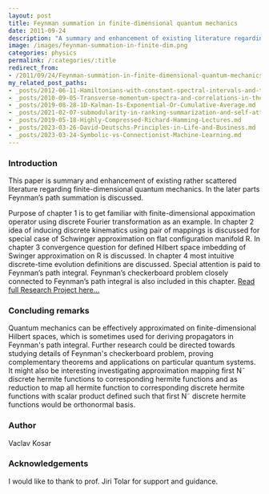 ```yaml
---
layout: post
title: Feynman summation in finite-dimensional quantum mechanics
date: 2011-09-24
description: "A summary and enhancement of existing literature regarding finite-dimensional quantum mechanics. In the later parts Feynman\u2019s path summation is discussed."
image: /images/feynman-summation-in-finite-dim.png
categories: physics
permalink: /:categories/:title
redirect_from:
- /2011/09/24/Feynman-summation-in-finite-dimensional-quantum-mechanics.html
my_related_post_paths:
- _posts/2012-06-11-Hamiltonians-with-constant-spectral-intervals-and-time-dependent-perturbation.md
- _posts/2010-09-05-Transverse-momentum-spectra-and-correlations-in-the-blast-wave-model-with-resonances.md
- _posts/2019-08-28-1D-Kalman-Is-Exponential-Or-Cumulative-Average.md
- _posts/2021-02-07-submodularity-in-ranking-summarization-and-self-attention.md
- _posts/2019-05-18-Highly-Compressed-Richard-Hamming-Lectures.md
- _posts/2023-03-26-David-Deutschs-Principles-in-Life-and-Business.md
- _posts/2023-03-24-Symbolic-vs-Connectionist-Machine-Learning.md
---
```




### Introduction
This paper is summary and enhancement of existing rather scattered literature regarding finite-dimensional quantum mechanics. In the later parts Feynman’s path summation is discussed.

Purpose of chapter 1 is to get familiar with finite-dimensional appoximation operator using discrete Fourier transformation as an example. In chapter 2 idea of inducing discrete kinematics using pair of mappings is discussed for special case of Schwinger approximation on flat configuration manifold R. In chapter 3 convergence question for defined Hilbert space imbedding of Swinger approximation on R is discussed. In chapter 4 most intuitive discrete-time evolution definitions are discussed. Special attention is paid to Feynman’s path integral. Feynman’s checkerboard problem closely connected to Feynman’s path integral is also included in this chapter.
[Read full Research Project here...](http://physics.fjfi.cvut.cz/publications/mf/2009/Kosar_res.pdf)

### Concluding remarks
Quantum mechanics can be effectively approximated on finite-dimensional Hilbert spaces, which is sometimes used for deriving propagators in Feynman's path integral.
Further research could be directed towards studying details of Feynman's checkerboard problem, proving complementary theorems and applications on particular quantum systems.
It might also be interesting investigating approximation mapping first N˜ discrete hermite functions to corresponding hermite functions and as reduction to map all hermite function to corresponding discrete hermite functions with scalar product defined such that first N˜ discrete hermite functions would be orthonormal basis.


### Author
Vaclav Kosar


### Acknowledgements
I would like to thank to prof. Jiri Tolar for support and guidance.


